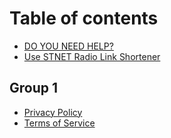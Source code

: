 # Table of contents

* [DO YOU NEED HELP?](README.md)
* [Use STNET Radio Link Shortener](UseShortener.md)

## Group 1

* [Privacy Policy](group-1/privacy-policy.md)
* [Terms of Service](group-1/terms-of-service.md)

